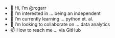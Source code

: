 - 👋 Hi, I’m @rcgarr
- 👀 I’m interested in ... being an independent
- 🌱 I’m currently learning ... python et. al.
- 💞️ I’m looking to collaborate on ... data analytics
- 📫 How to reach me ... via GitHub

<!---
rcgarr/rcgarr is a ✨ special ✨ repository because its `README.md` (this file) appears on your GitHub profile.
You can click the Preview link to take a look at your changes.
--->
